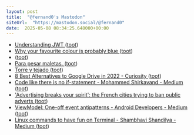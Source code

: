 ```yaml
---
layout: post
title:  "@fernand0's Mastodon"
siteUrl:  "https://mastodon.social/@fernand0"
date:  2025-05-08 08:34:25.648000+00:00
---
```

*  [Understanding JWT ](https://dev.to/_mohanmurali/understanding-jwt-272) ([toot](https://mastodon.social/@fernand0/114471289857308468))
*  [Why your favourite colour is probably blue ](https://www.bbc.com/future/article/20220601-what-your-favourite-colour-says-about-yo) ([toot](https://mastodon.social/@fernand0/114469588146872891))
*  [ ](https://mastodon.social/users/fernand0/statuses/114468596549997086/activity) ([toot](https://mastodon.social/users/fernand0/statuses/114468596549997086/activity))
*  [Para pesar maletas. ](https://avecesunafoto.wordpress.com/2025/05/06/para-pesar-maletas) ([toot](https://mastodon.social/@fernand0/114467742733212087))
*  [Torre y tejado ](https://www.flickr.com/photos/fernand0/54478448337) ([toot](https://mastodon.social/@fernand0/114467740142714833))
*  [8 Best Alternatives to Google Drive in 2022 - Curiosity ](https://blog.curiosity.ai/8-best-alternatives-to-google-drive-in-2022-9736c060de9) ([toot](https://mastodon.social/@fernand0/114467675352925964))
*  [Code like there is no if-statement - Mohammed Shirkavand - Medium ](https://medium.com/@shirkavand/code-like-there-is-no-if-statement-36ca170c2b9) ([toot](https://mastodon.social/@fernand0/114467440689257392))
*  ['Advertising breaks your spirit': the French cities trying to ban public adverts ](https://www.theguardian.com/cities/2019/dec/23/advertising-breaks-your-spirit-the-french-cities-trying-to-ban-public-advert) ([toot](https://mastodon.social/@fernand0/114467336665397116))
*  [ViewModel: One-off event antipatterns - Android Developers - Medium ](https://medium.com/androiddevelopers/viewmodel-one-off-event-antipatterns-16a1da869b9) ([toot](https://mastodon.social/@fernand0/114467028741390121))
*  [Linux commands to have fun on Terminal - Shambhavi Shandilya - Medium ](https://shambhavishandilya.medium.com/linux-commands-to-have-fun-on-terminal-2df8da483d5) ([toot](https://mastodon.social/@fernand0/114466835473269311))
